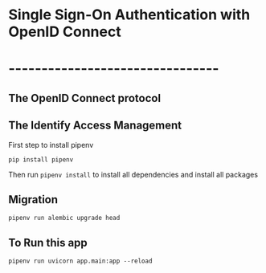 # Single Sign-On Authentication with OpenID Connect
# --------------------------------


## The OpenID Connect protocol

## The Identify Access Management

First step to install pipenv

`pip install pipenv`

Then run `pipenv install` to install all dependencies and install all packages


## Migration

`pipenv run alembic upgrade head`

## To Run this app

`pipenv run uvicorn app.main:app --reload`


